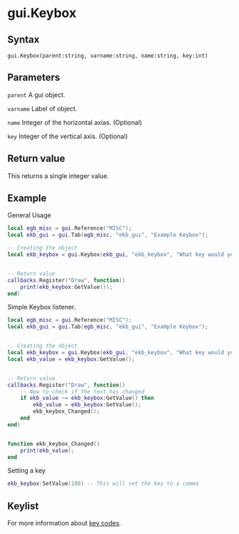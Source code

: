 # gui.Keybox

## Syntax
```
gui.Keybox(parent:string, varname:string, name:string, key:int)
```

## Parameters
```parent``` A gui object.

```varname``` Label of object.

```name``` Integer of the horizontal axias. (Optional)

```key``` Integer of the vertical axis. (Optional)

## Return value
This returns a single integer value.


## Example
General Usage
```lua
local egb_misc = gui.Reference("MISC");
local ekb_gui = gui.Tab(egb_misc, "ekb_gui", "Example Keybox");

-- Creating the object
local ekb_keybox = gui.Keybox(ekb_gui, "ekb_keybox", "What key would you like", 0);


-- Return value
callbacks.Register("Draw", function()
	print(ekb_keybox:GetValue());
end)

```

Simple Keybox listener.
```lua
local egb_misc = gui.Reference("MISC");
local ekb_gui = gui.Tab(egb_misc, "ekb_gui", "Example Keybox");


-- Creating the object
local ekb_keybox = gui.Keybox(ekb_gui, "ekb_keybox", "What key would you like", 0);
local ekb_value = ekb_keybox:GetValue();


-- Return value
callbacks.Register("Draw", function()
	-- Now to check if the text has changed
	if ekb_value ~= ekb_keybox:GetValue() then
		ekb_value = ekb_keybox:GetValue();
		ekb_keybox_Changed();
	end
end)


function ekb_keybox_Changed()
	print(ekb_value);
end
```

Setting a key
```lua
ekb_keybox:SetValue(188) -- This will set the key to a comma
```

## Keylist
For more information about [key codes](\lua\docs\library\input\keylist).
